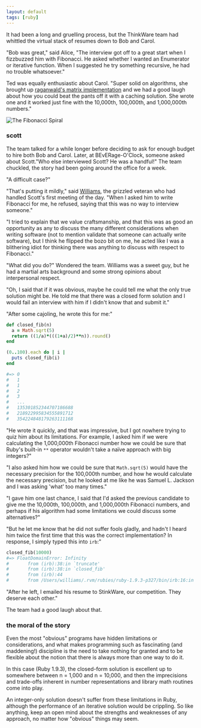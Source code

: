 ```yaml
---
layout: default
tags: [ruby]
---
```


It had been a long and gruelling process, but the ThinkWare team had whittled the virtual stack of resumes down to Bob and Carol.

"Bob was great," said Alice, "The interview got off to a great start when I fizzbuzzed him with Fibonacci. He asked whether I wanted an Enumerator or iterative function. When I suggested he try something recursive, he had no trouble whatsoever." 

Ted was equally enthusiastic about Carol. "Super solid on algorithms, she brought up [raganwald's matrix implementation](https://raganwald.com/2008/12/12/fibonacci.html) and we had a good laugh about how you could beat the pants off it with a caching solution. She wrote one and it worked just fine with the 10,000th, 100,000th, and 1,000,000th numbers."

![The Fibonacci Spiral](/assets/images/fib.gif)

### scott

The team talked for a while longer before deciding to ask for enough budget to hire both Bob and Carol. Later, at BEvERage-O'Clock, someone asked about Scott."Who else interviewed Scott? He was a handful!" The team chuckled, the story had been going around the office for a week.

"A difficult case?"

"That's putting it mildly," said [Williams](https://raganwald.com/2011/11/01/williams-master-of-the-comefrom.html), the grizzled veteran who had handled Scott's first meeting of the day. "When I asked him to write Fibonacci for me, he refused, saying that this was no way to interview someone."

"I tried to explain that we value craftsmanship, and that this was as good an opportunity as any to discuss the many different considerations when writing software (not to mention validate that someone can actually write software), but I think he flipped the bozo bit on me, he acted like I was a blithering idiot for thinking there was anything to discuss with respect to Fibonacci."

"What did you do?" Wondered the team. Williams was a sweet guy, but he had a martial arts background and some strong opinions about interpersonal respect.

"Oh, I said that if it was obvious, maybe he could tell me what the only true solution might be. He told me that there was a closed form solution and I would fail an interview with him if I didn't know that and submit it."

"After some cajoling, he wrote this for me:"

```ruby
def closed_fib(n)
  a = Math.sqrt(5)
  return ((1/a)*(((1+a)/2)**n)).round()
end

(0..100).each do | i |
  puts closed_fib(i)
end

#=> 0
#   1
#   1
#   2
#   3
#   ...
#   135301852344707186688
#   218922995834555891712
#   354224848179263111168
```

"He wrote it quickly, and that was impressive, but I got nowhere trying to quiz him about its limitations. For example, I asked him if we were calculating the 1,000,000th Fibonacci number how we could be sure that Ruby's built-in `**` operator wouldn't take a naïve approach with big integers?"

"I also asked him how we could be sure that `Math.sqrt(5)` would have the necessary precision for the 100,000th number, and how he would calculate the necessary precision, but he looked at me like he was Samuel L. Jackson and I was asking 'what' too many times."

"I gave him one last chance, I said that I'd asked the previous candidate to give me the 10,000th, 100,000th, and 1,000,000th Fibonacci numbers, and perhaps if his algorithm had some limitations we could discuss some alternatives?"

"But he let me know that he did not suffer fools gladly, and hadn't I heard him twice the first time that this was the correct implementation? In response, I simply typed this into `irb`:"

```ruby
closed_fib(10000)
#=> FloatDomainError: Infinity
#   	from (irb):38:in `truncate'
#   	from (irb):38:in `closed_fib'
#   	from (irb):44
#   	from /Users/williams/.rvm/rubies/ruby-1.9.3-p327/bin/irb:16:in `<main>'
```

"After he left, I emailed his resume to StinkWare, our competition. They deserve each other."

The team had a good laugh about that.

### the moral of the story

Even the most "obvious" programs have hidden limitations or considerations, and what makes programming such as fascinating (and maddening!) discipline is the need to take nothing for granted and to be flexible about the notion that there is always more than one way to do it.

In this case (Ruby 1.9.3), the closed-form solution is excellent up to somewhere between n = 1,000 and n = 10,000, and then the imprecisions and trade-offs inherent in number representations and library math routines come into play.

An integer-only solution doesn't suffer from these limitations in Ruby, although the performance of an iterative solution would be crippling. So like anything, keep an open mind about the strengths and weaknesses of any approach, no matter how "obvious" things may seem.